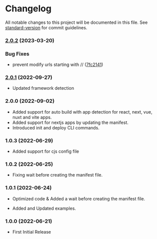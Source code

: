# Changelog

All notable changes to this project will be documented in this file. See [standard-version](https://github.com/conventional-changelog/standard-version) for commit guidelines.

### [2.0.2](https://github.com/pawanpaudel93/web-ardrive/compare/v2.0.0...v2.0.2) (2023-03-20)

### Bug Fixes

* prevent modify urls starting with // ([7fc2141](https://github.com/pawanpaudel93/web-ardrive/commit/7fc214187e6389e076b42dc5b08158662bd69cc9))

### [2.0.1](https://github.com/pawanpaudel93/web-ardrive/compare/v2.0.0...v2.0.1) (2022-09-27)

* Updated framework detection

### 2.0.0 (2022-09-02)

* Added support for auto build with app detection for react, next, vue, nuxt and vite apps.
* Added support for nextjs apps by updating the manifest.
* Introduced init and deploy CLI commands.

### 1.0.3 (2022-06-29)

* Added support for cjs config file

### 1.0.2 (2022-06-25)

* Fixing wait before creating the manifest file.
  
### 1.0.1 (2022-06-24)

* Optimized code & Added a wait before creating the manifest file.

* Added and Updated examples.

### 1.0.0 (2022-06-21)

* First Initial Release
